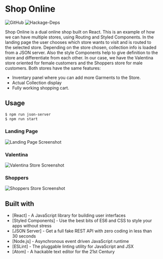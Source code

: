 # Shop Online
![GitHub](https://img.shields.io/github/license/mashape/apistatus.svg?style=flat-square) ![Hackage-Deps](https://img.shields.io/hackage-deps/v/lens.svg?style=flat-square)

Shop Online is a dual online shop built on React. This is an example of how we can have multiple stores, using Routing and Styled Components. In the landing page the user chooses which store wants to visit and is routed to the selected store. Depending on the store chosen, collection info is loaded from a JSON server. Also the style Components help to give definition to the store and differentiate from each other. In our case, we have the Valentina store oriented for female customers and the Shoppers store for male customers. Both stores have the same features:  
 - Inventary panel where you can add more Garments to the Store.
 - Actual Collection display
 - Fully working shopping cart.

## Usage
```bash
$ npm run json-server
$ npm run start
```

### Landing Page
![Landing Page Screenshot](https://raw.githubusercontent.com/alejandraarri/shop-online/master/img/landing.png?token=AIRH-G5opBLATNhGnTCPpRnczq2bh9iAks5blpJiwA%3D%3D)

### Valentina
![Valentina Store Screenshot](https://raw.githubusercontent.com/alejandraarri/shop-online/master/img/valentina.png?token=AIRH-GPb88lPYG4_-o7tRI-Bkt5_ir_Aks5blpLDwA%3D%3D)

### Shoppers
![Shoppers Store Screenshot](https://raw.githubusercontent.com/alejandraarri/shop-online/master/img/shoppers.png?token=AIRH-FnfLaJ_pNdVDOzGuNTYCFWIDrQ2ks5blpKvwA%3D%3D)

## Built with
* [React] - A JavaScript library for building user interfaces
* [Styled Components] - Use the best bits of ES6 and CSS to style your apps without stress
* [JSON Server] - Get a full fake REST API with zero coding in less than 30 seconds
* [Node.js] - Asynchronous event driven JavaScript runtime
* [ESLint] - The pluggable linting utility for JavaScript and JSX
* [Atom] - A hackable text editor for the 21st Century
